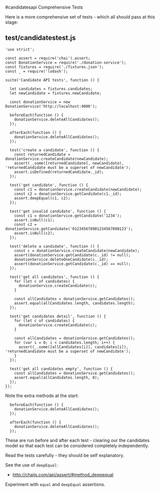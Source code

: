 #candidatesapi Comprehensive Tests

Here is a more comprehensive set of tests - which all should pass at this stage:

## test/candidatestest.js

~~~
'use strict';

const assert = require('chai').assert;
const DonationService = require('./donation-service');
const fixtures = require('./fixtures.json');
const _ = require('lodash');

suite('Candidate API tests', function () {

  let candidates = fixtures.candidates;
  let newCandidate = fixtures.newCandidate;

  const donationService = new DonationService('http://localhost:4000');

  beforeEach(function () {
    donationService.deleteAllCandidates();
  });

  afterEach(function () {
    donationService.deleteAllCandidates();
  });

  test('create a candidate', function () {
    const returnedCandidate = donationService.createCandidate(newCandidate);
    assert(_.some([returnedCandidate], newCandidate), 'returnedCandidate must be a superset of newCandidate');
    assert.isDefined(returnedCandidate._id);
  });

  test('get candidate', function () {
    const c1 = donationService.createCandidate(newCandidate);
    const c2 = donationService.getCandidate(c1._id);
    assert.deepEqual(c1, c2);
  });

  test('get invalid candidate', function () {
    const c1 = donationService.getCandidate('1234');
    assert.isNull(c1);
    const c2 = donationService.getCandidate('012345678901234567890123');
    assert.isNull(c2);
  });

  test('delete a candidate', function () {
    const c = donationService.createCandidate(newCandidate);
    assert(donationService.getCandidate(c._id) != null);
    donationService.deleteOneCandidate(c._id);
    assert(donationService.getCandidate(c._id) == null);
  });

  test('get all candidates', function () {
    for (let c of candidates) {
      donationService.createCandidate(c);
    }

    const allCandidates = donationService.getCandidates();
    assert.equal(allCandidates.length, candidates.length);
  });

  test('get candidates detail', function () {
    for (let c of candidates) {
      donationService.createCandidate(c);
    }

    const allCandidates = donationService.getCandidates();
    for (var i = 0; i < candidates.length; i++) {
      assert(_.some([allCandidates[i]], candidates[i]), 'returnedCandidate must be a superset of newCandidate');
    }
  });

  test('get all candidates empty', function () {
    const allCandidates = donationService.getCandidates();
    assert.equal(allCandidates.length, 0);
  });
});

~~~

Note the extra methods at the start:

~~~
  beforeEach(function () {
    donationService.deleteAllCandidates();
  });

  afterEach(function () {
    donationService.deleteAllCandidates();
  });
~~~

These are run before and after each test - clearing our the candidates model so that each test can be considered completely independently.

Read the tests carefully - they should be self explanatory.

See the use of `deepEqual`:

- <http://chaijs.com/api/assert/#method_deepequal>

Experiment with `equal` and `deepEqual` assertions.



